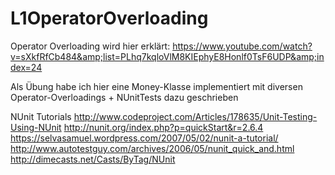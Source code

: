 # L1OperatorOverloading
Operator Overloading wird hier erklärt:
https://www.youtube.com/watch?v=sXkfRfCb484&amp;list=PLhq7kqloVlM8KIEphyE8Honlf0TsF6UDP&amp;index=24

Als Übung habe ich hier eine Money-Klasse implementiert mit diversen Operator-Overloadings + NUnitTests dazu geschrieben

NUnit Tutorials
http://www.codeproject.com/Articles/178635/Unit-Testing-Using-NUnit
http://nunit.org/index.php?p=quickStart&r=2.6.4
https://selvasamuel.wordpress.com/2007/05/02/nunit-a-tutorial/
http://www.autotestguy.com/archives/2006/05/nunit_quick_and.html
http://dimecasts.net/Casts/ByTag/NUnit
